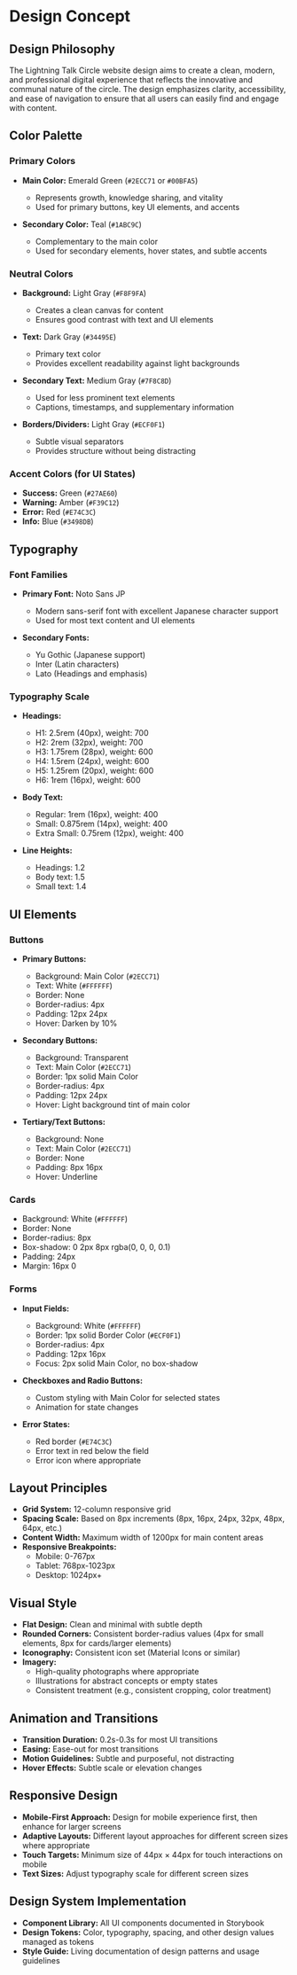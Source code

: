 # Design Concept

## Design Philosophy

The Lightning Talk Circle website design aims to create a clean, modern, and professional digital experience that reflects the innovative and communal nature of the circle. The design emphasizes clarity, accessibility, and ease of navigation to ensure that all users can easily find and engage with content.

## Color Palette

### Primary Colors

* **Main Color:** Emerald Green (`#2ECC71` or `#00BFA5`)
  * Represents growth, knowledge sharing, and vitality
  * Used for primary buttons, key UI elements, and accents

* **Secondary Color:** Teal (`#1ABC9C`)
  * Complementary to the main color
  * Used for secondary elements, hover states, and subtle accents

### Neutral Colors

* **Background:** Light Gray (`#F8F9FA`)
  * Creates a clean canvas for content
  * Ensures good contrast with text and UI elements

* **Text:** Dark Gray (`#34495E`)
  * Primary text color
  * Provides excellent readability against light backgrounds

* **Secondary Text:** Medium Gray (`#7F8C8D`)
  * Used for less prominent text elements
  * Captions, timestamps, and supplementary information

* **Borders/Dividers:** Light Gray (`#ECF0F1`)
  * Subtle visual separators
  * Provides structure without being distracting

### Accent Colors (for UI States)

* **Success:** Green (`#27AE60`)
* **Warning:** Amber (`#F39C12`)
* **Error:** Red (`#E74C3C`)
* **Info:** Blue (`#3498DB`)

## Typography

### Font Families

* **Primary Font:** Noto Sans JP
  * Modern sans-serif font with excellent Japanese character support
  * Used for most text content and UI elements

* **Secondary Fonts:** 
  * Yu Gothic (Japanese support)
  * Inter (Latin characters)
  * Lato (Headings and emphasis)

### Typography Scale

* **Headings:**
  * H1: 2.5rem (40px), weight: 700
  * H2: 2rem (32px), weight: 700
  * H3: 1.75rem (28px), weight: 600
  * H4: 1.5rem (24px), weight: 600
  * H5: 1.25rem (20px), weight: 600
  * H6: 1rem (16px), weight: 600

* **Body Text:**
  * Regular: 1rem (16px), weight: 400
  * Small: 0.875rem (14px), weight: 400
  * Extra Small: 0.75rem (12px), weight: 400

* **Line Heights:**
  * Headings: 1.2
  * Body text: 1.5
  * Small text: 1.4

## UI Elements

### Buttons

* **Primary Buttons:**
  * Background: Main Color (`#2ECC71`)
  * Text: White (`#FFFFFF`)
  * Border: None
  * Border-radius: 4px
  * Padding: 12px 24px
  * Hover: Darken by 10%

* **Secondary Buttons:**
  * Background: Transparent
  * Text: Main Color (`#2ECC71`)
  * Border: 1px solid Main Color
  * Border-radius: 4px
  * Padding: 12px 24px
  * Hover: Light background tint of main color

* **Tertiary/Text Buttons:**
  * Background: None
  * Text: Main Color (`#2ECC71`)
  * Border: None
  * Padding: 8px 16px
  * Hover: Underline

### Cards

* Background: White (`#FFFFFF`)
* Border: None
* Border-radius: 8px
* Box-shadow: 0 2px 8px rgba(0, 0, 0, 0.1)
* Padding: 24px
* Margin: 16px 0

### Forms

* **Input Fields:**
  * Background: White (`#FFFFFF`)
  * Border: 1px solid Border Color (`#ECF0F1`)
  * Border-radius: 4px
  * Padding: 12px 16px
  * Focus: 2px solid Main Color, no box-shadow

* **Checkboxes and Radio Buttons:**
  * Custom styling with Main Color for selected states
  * Animation for state changes

* **Error States:**
  * Red border (`#E74C3C`)
  * Error text in red below the field
  * Error icon where appropriate

## Layout Principles

* **Grid System:** 12-column responsive grid
* **Spacing Scale:** Based on 8px increments (8px, 16px, 24px, 32px, 48px, 64px, etc.)
* **Content Width:** Maximum width of 1200px for main content areas
* **Responsive Breakpoints:**
  * Mobile: 0-767px
  * Tablet: 768px-1023px
  * Desktop: 1024px+

## Visual Style

* **Flat Design:** Clean and minimal with subtle depth
* **Rounded Corners:** Consistent border-radius values (4px for small elements, 8px for cards/larger elements)
* **Iconography:** Consistent icon set (Material Icons or similar)
* **Imagery:** 
  * High-quality photographs where appropriate
  * Illustrations for abstract concepts or empty states
  * Consistent treatment (e.g., consistent cropping, color treatment)

## Animation and Transitions

* **Transition Duration:** 0.2s-0.3s for most UI transitions
* **Easing:** Ease-out for most transitions
* **Motion Guidelines:** Subtle and purposeful, not distracting
* **Hover Effects:** Subtle scale or elevation changes

## Responsive Design

* **Mobile-First Approach:** Design for mobile experience first, then enhance for larger screens
* **Adaptive Layouts:** Different layout approaches for different screen sizes where appropriate
* **Touch Targets:** Minimum size of 44px × 44px for touch interactions on mobile
* **Text Sizes:** Adjust typography scale for different screen sizes

## Design System Implementation

* **Component Library:** All UI components documented in Storybook
* **Design Tokens:** Color, typography, spacing, and other design values managed as tokens
* **Style Guide:** Living documentation of design patterns and usage guidelines